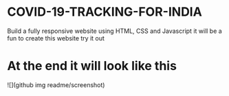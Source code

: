 # COVID-19-TRACKING-FOR-INDIA
Build a fully responsive website  using HTML, CSS and Javascript
it will be a fun to create this website try it out

# At  the end it will look like this


![](github img readme/screenshot)
